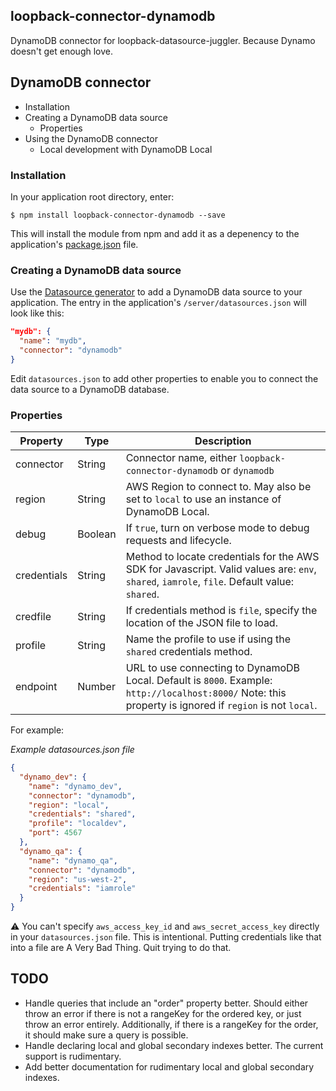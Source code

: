 ## loopback-connector-dynamodb

DynamoDB connector for loopback-datasource-juggler. Because Dynamo doesn't get enough love.

## DynamoDB connector

 * Installation
 * Creating a DynamoDB data source
   * Properties
 * Using the DynamoDB connector
   * Local development with DynamoDB Local

### Installation

In your application root directory, enter:

    $ npm install loopback-connector-dynamodb --save

This will install the module from npm and add it as a depenency to the application's [package.json](http://docs.strongloop.com/display/LB/package.json) file.

### Creating a DynamoDB data source

Use the [Datasource generator](http://docs.strongloop.com/display/LB/Datasource+generator) to add a DynamoDB data source to your application. The entry in the application's `/server/datasources.json` will look like this:

```json
"mydb": {
  "name": "mydb",
  "connector": "dynamodb"
}
```

Edit `datasources.json` to add other properties to enable you to connect the data source to a DynamoDB database.

### Properties

Property | Type | Description
-------- | ---- | -----------
connector | String | Connector name, either `loopback-connector-dynamodb` or `dynamodb`
region | String | AWS Region to connect to. May also be set to `local` to use an instance of DynamoDB Local.
debug | Boolean | If `true`, turn on verbose mode to debug requests and lifecycle.
credentials | String | Method to locate credentials for the AWS SDK for Javascript. Valid values are: `env`, `shared`, `iamrole`, `file`. Default value: `shared`.
credfile | String | If credentials method is `file`, specify the location of the JSON file to load.
profile | String | Name the profile to use if using the `shared` credentials method.
endpoint | Number | URL to use connecting to DynamoDB Local. Default is `8000`. Example: `http://localhost:8000/` Note: this property is ignored if `region` is not `local`.

For example:

*Example datasources.json file*
```json
{
  "dynamo_dev": {
    "name": "dynamo_dev",
    "connector": "dynamodb",
    "region": "local",
    "credentials": "shared",
    "profile": "localdev",
    "port": 4567
  },
  "dynamo_qa": {
    "name": "dynamo_qa",
    "connector": "dynamodb",
    "region": "us-west-2",
    "credentials": "iamrole"
  }
}
```

:warning: You can't specify `aws_access_key_id` and `aws_secret_access_key` directly in your `datasources.json` file.
This is intentional. Putting credentials like that into a file are A Very Bad Thing. Quit trying to do that.


## TODO
* Handle queries that include an "order" property better.  Should either throw an error if there is not a rangeKey for the ordered key, or just throw an error entirely. Additionally, if there is a rangeKey for the order, it should make sure a query is possible.
* Handle declaring local and global secondary indexes better.  The current support is rudimentary.
* Add better documentation for rudimentary local and global secondary indexes.

